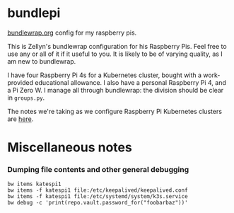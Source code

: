 # bundlepi
[bundlewrap.org](https://bundlewrap.org) config for my raspberry pis.

This is Zellyn's bundlewrap configuration for his Raspberry Pis. Feel free to use any or all of it if it useful to you. It is likely to be of varying quality, as I am new to bundlewrap.

I have four Raspberry Pi 4s for a Kubernetes cluster, bought with a work-provided educational allowance. I also have a personal Raspberry Pi 4, and a Pi Zero W. I manage all through bundlewrap: the division should be clear in `groups.py`.

The notes we're taking as we configure Raspberry Pi Kubernetes clusters are [here](https://docs.google.com/document/d/12TT49VgyPRSH7F4b_oC5rOv1Ag7RPxmSNAWbJjf3RF4).

# Miscellaneous notes

### Dumping file contents and other general debugging
```
bw items katespi1
bw items -f katespi1 file:/etc/keepalived/keepalived.conf
bw items -f katespi1 file:/etc/systemd/system/k3s.service
bw debug -c 'print(repo.vault.password_for("foobarbaz"))'
```
